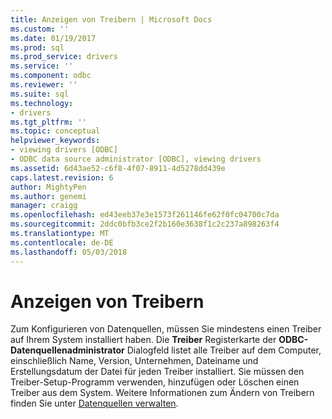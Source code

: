 ```yaml
---
title: Anzeigen von Treibern | Microsoft Docs
ms.custom: ''
ms.date: 01/19/2017
ms.prod: sql
ms.prod_service: drivers
ms.service: ''
ms.component: odbc
ms.reviewer: ''
ms.suite: sql
ms.technology:
- drivers
ms.tgt_pltfrm: ''
ms.topic: conceptual
helpviewer_keywords:
- viewing drivers [ODBC]
- ODBC data source administrator [ODBC], viewing drivers
ms.assetid: 6d43ae52-c6f8-4f07-8911-4d5278dd439e
caps.latest.revision: 6
author: MightyPen
ms.author: genemi
manager: craigg
ms.openlocfilehash: ed43eeb37e3e1573f261146fe62f0fc04700c7da
ms.sourcegitcommit: 2ddc0bfb3ce2f2b160e3638f1c2c237a898263f4
ms.translationtype: MT
ms.contentlocale: de-DE
ms.lasthandoff: 05/03/2018
---
```

# <a name="viewing-drivers"></a>Anzeigen von Treibern
Zum Konfigurieren von Datenquellen, müssen Sie mindestens einen Treiber auf Ihrem System installiert haben. Die **Treiber** Registerkarte der **ODBC-Datenquellenadministrator** Dialogfeld listet alle Treiber auf dem Computer, einschließlich Name, Version, Unternehmen, Dateiname und Erstellungsdatum der Datei für jeden Treiber installiert. Sie müssen den Treiber-Setup-Programm verwenden, hinzufügen oder Löschen einen Treiber aus dem System. Weitere Informationen zum Ändern von Treibern finden Sie unter [Datenquellen verwalten](../../odbc/admin/managing-data-sources.md).
